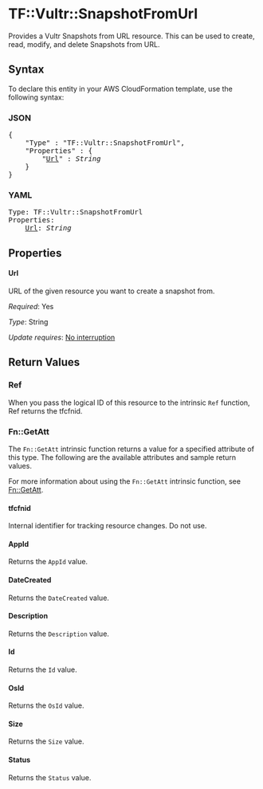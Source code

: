 # TF::Vultr::SnapshotFromUrl

Provides a Vultr Snapshots from URL resource. This can be used to create, read, modify, and delete Snapshots from URL.

## Syntax

To declare this entity in your AWS CloudFormation template, use the following syntax:

### JSON

<pre>
{
    "Type" : "TF::Vultr::SnapshotFromUrl",
    "Properties" : {
        "<a href="#url" title="Url">Url</a>" : <i>String</i>
    }
}
</pre>

### YAML

<pre>
Type: TF::Vultr::SnapshotFromUrl
Properties:
    <a href="#url" title="Url">Url</a>: <i>String</i>
</pre>

## Properties

#### Url

URL of the given resource you want to create a snapshot from.

_Required_: Yes

_Type_: String

_Update requires_: [No interruption](https://docs.aws.amazon.com/AWSCloudFormation/latest/UserGuide/using-cfn-updating-stacks-update-behaviors.html#update-no-interrupt)

## Return Values

### Ref

When you pass the logical ID of this resource to the intrinsic `Ref` function, Ref returns the tfcfnid.

### Fn::GetAtt

The `Fn::GetAtt` intrinsic function returns a value for a specified attribute of this type. The following are the available attributes and sample return values.

For more information about using the `Fn::GetAtt` intrinsic function, see [Fn::GetAtt](https://docs.aws.amazon.com/AWSCloudFormation/latest/UserGuide/intrinsic-function-reference-getatt.html).

#### tfcfnid

Internal identifier for tracking resource changes. Do not use.

#### AppId

Returns the <code>AppId</code> value.

#### DateCreated

Returns the <code>DateCreated</code> value.

#### Description

Returns the <code>Description</code> value.

#### Id

Returns the <code>Id</code> value.

#### OsId

Returns the <code>OsId</code> value.

#### Size

Returns the <code>Size</code> value.

#### Status

Returns the <code>Status</code> value.

